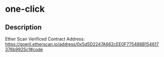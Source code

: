 # one-click

## Description




Ether Scan Verificed Contract Address: https://goerli.etherscan.io/address/0x5d5D2247A662cEE0F775488B154617376b9925c1#code